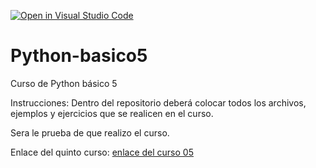 [![Open in Visual Studio Code](https://classroom.github.com/assets/open-in-vscode-f059dc9a6f8d3a56e377f745f24479a46679e63a5d9fe6f495e02850cd0d8118.svg)](https://classroom.github.com/online_ide?assignment_repo_id=7394414&assignment_repo_type=AssignmentRepo)
# Python-basico5
Curso de Python básico 5

Instrucciones:
Dentro del repositorio deberá colocar todos los archivos, ejemplos y ejercicios que se realicen en el curso.

Sera le prueba de que realizo el curso.

Enlace del quinto curso:
[enlace del curso 05](https://drive.google.com/drive/folders/1EOrxNcmCyGo3HUhGm1mXT5o0EOin4M6x?usp=sharing)
